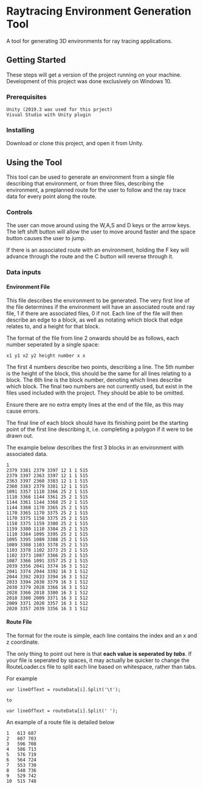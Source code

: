 # Raytracing Environment Generation Tool

A tool for generating 3D environments for ray tracing applications.

## Getting Started

These steps will get a version of the project running on your machine. Development of this project was done exclusively on Windows 10.

### Prerequisites
````
Unity (2019.3 was used for this prject)
Visual Studio with Unity plugin
````

### Installing

Download or clone this project, and open it from Unity.

## Using the Tool

This tool can be used to generate an environment from a single file describing that environment, or from three files, describing the environment, a preplanned route for the user to follow and the ray trace data for every point along the route.

### Controls

The user can move around using the W,A,S and D keys or the arrow keys. The left shift button will allow the user to move around faster and the space button causes the user to jump.

If there is an associated route with an environment, holding the F key will advance through the route and the C button will reverse through it.

### Data inputs
#### Environment File

This file describes the environment to be generated. The very first line of the file determines if the environment will have an associated route and ray file, 1 if there are associated files, 0 if not. Each line of the file will then describe an edge to a block, as well as notating which block that edge relates to, and a height for that block.

The format of the file from line 2 onwards should be as follows, each number seperated by a single space:
````
x1 y1 x2 y2 height number x x
````
The first 4 numbers describe two points, describing a line. The 5th number is the height of the block, this should be the same for all lines relating to a block. The 6th line is the block number, denoting which lines describe which block. The final two numbers are not currently used, but exist in the files used included with the project. They should be able to be omitted.

Ensure there are no extra empty lines at the end of the file, as this may cause errors.

The final line of each block should have its finishing point be the starting point of the first line describing it, i.e. completing a polygon if it were to be drawn out.

The example below describes the first 3 blocks in an environment with associated data.
````
1
2379 3381 2379 3397 12 1 1 515
2379 3397 2363 3397 12 1 1 515
2363 3397 2360 3383 12 1 1 515
2360 3383 2379 3381 12 1 1 515
1091 3357 1110 3366 25 2 1 515
1110 3366 1144 3361 25 2 1 515
1144 3361 1144 3368 25 2 1 515
1144 3368 1170 3365 25 2 1 515
1170 3365 1170 3375 25 2 1 515
1170 3375 1158 3375 25 2 1 515
1158 3375 1159 3380 25 2 1 515
1159 3380 1110 3384 25 2 1 515
1110 3384 1095 3395 25 2 1 515
1095 3395 1089 3388 25 2 1 515
1089 3388 1103 3378 25 2 1 515
1103 3378 1102 3373 25 2 1 515
1102 3373 1087 3366 25 2 1 515
1087 3366 1091 3357 25 2 1 515
2039 3356 2041 3374 16 3 1 512
2041 3374 2044 3392 16 3 1 512
2044 3392 2033 3394 16 3 1 512
2033 3394 2030 3379 16 3 1 512
2030 3379 2028 3366 16 3 1 512
2028 3366 2018 3380 16 3 1 512
2018 3380 2009 3371 16 3 1 512
2009 3371 2020 3357 16 3 1 512
2020 3357 2039 3356 16 3 1 512
````


#### Route File

The format for the route is simple, each line contains the index and an x and z coordinate.

The only thing to point out here is that **each value is seperated by _tabs_**. If your file is seperated by spaces, it may actually be quicker to change the RouteLoader.cs file to split each line based on whitespace, rather than tabs.

For example
````
var lineOfText = routeData[i].Split('\t');

to 

var lineOfText = routeData[i].Split(' ');
````

An example of a route file is detailed below
````
1	613	687
2	607	703
3	596	708
4	586	713
5	576	719
6	564	724
7	553	730
8	540	736
9	529	742
10	515	748
````
